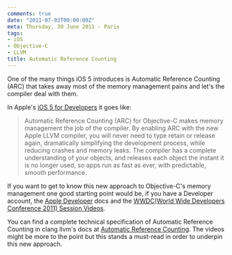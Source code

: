 ```yaml
---
comments: true
date: "2011-07-03T00:00:00Z"
meta: Thursday, 30 June 2011 - Paris
tags:
- iOS
- Objective-C
- LLVM
title: Automatic Reference Counting
---
```


One of the many things iOS 5 introduces is Automatic Reference Counting (ARC) that takes away most of the memory management pains and let's the compiler deal with them.

In Apple's [iOS 5 for Developers](http://developer.apple.com/technologies/ios5/) it goes like:

> Automatic Reference Counting (ARC) for Objective-C makes memory management the job of the compiler. By enabling ARC with the new Apple LLVM compiler, you will never need to type retain or release again, dramatically simplifying the development process, while reducing crashes and memory leaks. The compiler has a complete understanding of your objects, and releases each object the instant it is no longer used, so apps run as fast as ever, with predictable, smooth performance.

If you want to get to know this new approach to Objective-C's memory management one good starting point would be, if you have a Developer account, the [Apple Developer](http://developer.apple.com/) docs and the [WWDC(World Wide Developers Conference 2011) Session Videos](https://developer.apple.com/videos/wwdc/2011/).

You can find a complete technical specification of Automatic Reference Counting in clang llvm's docs at [Automatic Reference Counting](http://clang.llvm.org/docs/AutomaticReferenceCounting.html). The videos might be more to the point but this stands a must-read in order to underpin this new approach.
